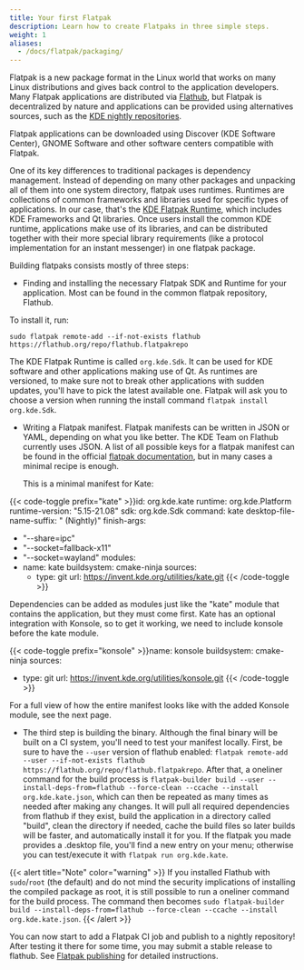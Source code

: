 ```yaml
---
title: Your first Flatpak
description: Learn how to create Flatpaks in three simple steps.
weight: 1
aliases:
  - /docs/flatpak/packaging/
---
```


Flatpak is a new package format in the Linux world that works on many Linux
distributions and gives back control to the application developers. Many Flatpak
applications are distributed via [Flathub](https://flathub.org), but Flatpak is
decentralized by nature and applications can be provided using alternatives sources, such as the [KDE nightly repositories](https://userbase.kde.org/Tutorials/Flatpak#Nightly_KDE_Apps).

Flatpak applications can be downloaded using Discover (KDE Software Center), GNOME
Software and other software centers compatible with Flatpak.

One of its key differences to traditional packages is dependency management.
Instead of depending on many other packages and unpacking all of them into one system directory, flatpak uses runtimes.
Runtimes are collections of common frameworks and libraries used for specific types of applications. In our case, that's the [KDE Flatpak Runtime](https://invent.kde.org/packaging/flatpak-kde-runtime), which includes KDE Frameworks and Qt libraries.
Once users install the common KDE runtime, applications make use of its libraries, and can be distributed together with their more special library requirements (like a protocol implementation for an instant messenger) in one flatpak package.

Building flatpaks consists mostly of three steps:
* Finding and installing the necessary Flatpak SDK and Runtime for your application. Most can be found in the common flatpak repository, Flathub.

To install it, run:

`sudo flatpak remote-add --if-not-exists flathub https://flathub.org/repo/flathub.flatpakrepo`

  The KDE Flatpak Runtime is called `org.kde.Sdk`. It can be used for KDE software and other applications making use of Qt.
  As runtimes are versioned, to make sure not to break other applications with sudden updates, you'll have to pick the latest available one.
  Flatpak will ask you to choose a version when running the install command `flatpak install org.kde.Sdk`.
  
* Writing a Flatpak manifest. Flatpak manifests can be written in JSON or YAML, depending on what you like better. The KDE Team on Flathub currently uses JSON.
  A list of all possible keys for a flatpak manifest can be found in the official [flatpak documentation](https://docs.flatpak.org/en/latest/flatpak-builder-command-reference.html#flatpak-manifest), but in many cases a minimal recipe is enough.
  
  This is a minimal manifest for Kate:

{{< code-toggle prefix="kate" >}}id: org.kde.kate
runtime: org.kde.Platform
runtime-version: "5.15-21.08"
sdk: org.kde.Sdk
command: kate
desktop-file-name-suffix: " (Nightly)"
finish-args:
  - "--share=ipc"
  - "--socket=fallback-x11"
  - "--socket=wayland"
modules:
  - name: kate
    buildsystem: cmake-ninja
    sources:
      - type: git
        url: https://invent.kde.org/utilities/kate.git
{{< /code-toggle >}}

  Dependencies can be added as modules just like the "kate" module that contains the application, but they must come first. Kate has an optional integration with Konsole, so to get it working, we need to include konsole before the kate module.
  
{{< code-toggle prefix="konsole" >}}name: konsole
buildsystem: cmake-ninja
sources:
  - type: git
    url: https://invent.kde.org/utilities/konsole.git
{{< /code-toggle >}}

For a full view of how the entire manifest looks like with the added Konsole module, see the next page.

* The third step is building the binary. Although the final binary will be built on a CI system, you'll need to test your manifest locally.
  First, be sure to have the `--user` version of flathub enabled: `flatpak remote-add --user --if-not-exists flathub https://flathub.org/repo/flathub.flatpakrepo`.
  After that, a oneliner command for the build process is `flatpak-builder build --user --install-deps-from=flathub --force-clean --ccache --install org.kde.kate.json`, which can then be repeated as many times as needed after making any changes. It will pull all required dependencies from flathub if they exist, build the application in a directory called "build", clean the directory if needed, cache the build files so later builds will be faster, and automatically install it for you. If the flatpak you made provides a .desktop file, you'll find a new entry on your menu; otherwise you can test/execute it with `flatpak run org.kde.kate`.
  
{{< alert title="Note" color="warning" >}}
If you installed Flathub with `sudo`/`root` (the default) and do not mind the security implications of installing the compiled package as root, it is still possible to run a oneliner command for the build process. The command then becomes `sudo flatpak-builder build --install-deps-from=flathub --force-clean --ccache --install org.kde.kate.json`.
{{< /alert >}}

  
You can now start to add a Flatpak CI job and publish to a nightly repository!
After testing it there for some time, you may submit a stable release to flathub. See [Flatpak publishing](/docs/packaging/flatpak/publishing) for detailed instructions.
